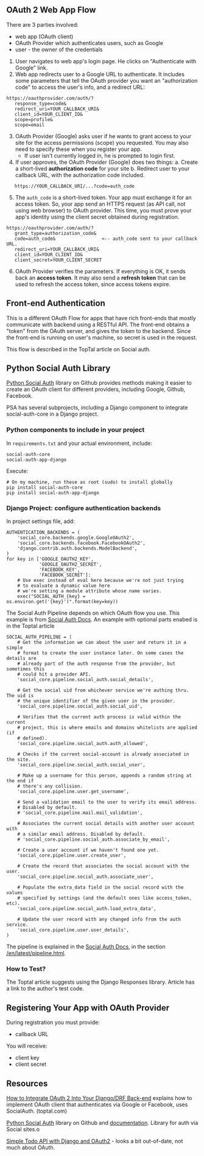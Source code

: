 ## OAuth 2 Web App Flow

There are 3 parties involved:

* web app (OAuth client)
* OAuth Provider which authenticates users, such as Google
* user - the owner of the credentials

1. User navigates to web app's login page. He clicks on "Authenticate with Google" link.
2. Web app redirects user to a Google URL to authenticate.  It includes some parameters that tell the OAuth provider you want an "authorization code" to access the user's info, and a redirect URL:
```
https://oauthprovider.com/auth/?
   response_type=code&
   redirect_uri=YOUR_CALLBACK_URI&
   client_id=YOUR_CLIENT_ID&
   scope=profile&
   scope=email
```
3. OAuth Provider (Google) asks user if he wants to grant access to your site for the access permissions (scope) you requested.  You may also need to specify these when you register your app.
   * If user isn't currently logged in, he is prompted to login first.
4. If user approves, the OAuth Provider (Google) does two things:
   a. Create a short-lived **authorization code** for your site
   b. Redirect user to your callback URL, with the authorization code included.
```
   https://YOUR_CALLBACK_URI/...?code=auth_code
```
5. The `auth_code` is a short-lived token.  Your app must exchange it for an access token.  So, your app send an HTTPS request (as API call, not using web browser) to OAuth provider.  This time, you must prove your app's identity using the client secret obtained during registration.
```
https://oauthprovider.com/auth/?
   grant_type=authorization_code&
   code=auth_code&                 <-- auth_code sent to your callback URL.
   redirect_uri=YOUR_CALLBACK_URI&
   client_id=YOUR_CLIENT_ID&
   client_secret=YOUR_CLIENT_SECRET
```
6. OAuth Provider verifies the parameters.  If everything is OK, it sends back an **access token**.  It may also send a **refresh token** that can be used to refresh the access token, since access tokens expire.

## Front-end Authentication

This is a different OAuth Flow for apps that have rich front-ends that mostly communicate with backend using a RESTful API.  The front-end obtains a "token" from the OAuth server, and gives the token to the backend.  Since the front-end is running on user's machine, so secret is used in the request.

This flow is described in the TopTal article on Social auth.

## Python Social Auth Library

[Python Social Auth][psa] library on Github provides methods making it easier to create an OAuth client for different providers, including Google, Github, Facebook.

PSA has several subprojects, including a Django component to integrate social-auth-core in a Django project.

### Python components to include in your project

In `requirements.txt` and your actual environment, include:
```
social-auth-core
social-auth-app-django
```
Execute:
```
# On my machine, run these as root (sudo) to install globally
pip install social-auth-core
pip install social-auth-app-django
```

### Django Project: configure authentication backends

In project settings file, add:
```
AUTHENTICATION_BACKENDS = (
    'social_core.backends.google.GoogleOAuth2',
    'social_core.backends.facebook.FacebookOAuth2',
    'django.contrib.auth.backends.ModelBackend',
)
for key in ['GOOGLE_OAUTH2_KEY',
            'GOOGLE_OAUTH2_SECRET',
            'FACEBOOK_KEY',
            'FACEBOOK_SECRET']:
    # Use exec instead of eval here because we're not just trying 
    # to evaluate a dynamic value here
    # we're setting a module attribute whose name varies.
    exec("SOCIAL_AUTH_{key} = os.environ.get('{key}')".format(key=key))
```
The Social Auth Pipeline depends on which OAuth flow you use.
This example is from [Social Auth Docs][psadocs].  An example with optional parts enabed is in the Toptal article
```
SOCIAL_AUTH_PIPELINE = (
    # Get the information we can about the user and return it in a simple
    # format to create the user instance later. On some cases the details are
    # already part of the auth response from the provider, but sometimes this
    # could hit a provider API.
    'social_core.pipeline.social_auth.social_details',

    # Get the social uid from whichever service we're authing thru. The uid is
    # the unique identifier of the given user in the provider.
    'social_core.pipeline.social_auth.social_uid',

    # Verifies that the current auth process is valid within the current
    # project, this is where emails and domains whitelists are applied (if
    # defined).
    'social_core.pipeline.social_auth.auth_allowed',

    # Checks if the current social-account is already associated in the site.
    'social_core.pipeline.social_auth.social_user',

    # Make up a username for this person, appends a random string at the end if
    # there's any collision.
    'social_core.pipeline.user.get_username',

    # Send a validation email to the user to verify its email address.
    # Disabled by default.
    # 'social_core.pipeline.mail.mail_validation',

    # Associates the current social details with another user account with
    # a similar email address. Disabled by default.
    # 'social_core.pipeline.social_auth.associate_by_email',

    # Create a user account if we haven't found one yet.
    'social_core.pipeline.user.create_user',

    # Create the record that associates the social account with the user.
    'social_core.pipeline.social_auth.associate_user',

    # Populate the extra_data field in the social record with the values
    # specified by settings (and the default ones like access_token, etc).
    'social_core.pipeline.social_auth.load_extra_data',

    # Update the user record with any changed info from the auth service.
    'social_core.pipeline.user.user_details',
)
```
The pipeline is explained in the [Social Auth Docs][psadocs],
in the section [/en/latest/pipeline.html](https://python-social-auth.readthedocs.io/en/latest/pipeline.html).

### How to Test?

The Toptal article suggests using the Django Responses library.  Article has a link to the author's test code.


## Registering Your App with OAuth Provider

During registration you must provide:
* callback URL

You will receive:
* client key
* client secret

## Resources

[How to Integrate OAuth 2 Into Your Django/DRF Back-end](https://www.toptal.com/django/integrate-oauth-2-into-django-drf-back-end) explains how to implement OAuth client that authenticates via Google or Facebook, uses SocialAuth. (toptal.com)

[Python Social Auth][psa] library on Github and [documentation][psadocs]. Library for auth via Social sites.o

[Simple Todo API with Django and OAuth2](https://www.madewithtea.com/simple-todo-api-with-django-and-oauth2.html) - looks a bit out-of-date, not much about OAuth.

[psa]: https://github.com/python-social-auth "Python Social Auth library on Github"

[psadocs]: http://python-social-auth.readthedocs.org/ "PSA Documentation"
